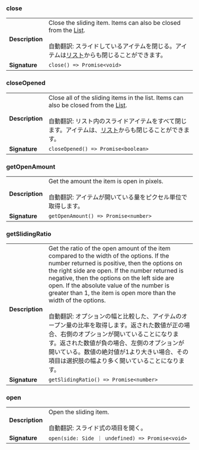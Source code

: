 

### close

| | |
| --- | --- |
| **Description** | Close the sliding item. Items can also be closed from the [List](./list).<br /><br />自動翻訳: スライドしているアイテムを閉じる。アイテムは[リスト](./list)からも閉じることができます。 |
| **Signature** | `close() => Promise<void>` |


### closeOpened

| | |
| --- | --- |
| **Description** | Close all of the sliding items in the list. Items can also be closed from the [List](./list).<br /><br />自動翻訳: リスト内のスライドアイテムをすべて閉じます。アイテムは、[リスト](./list)からも閉じることができます。 |
| **Signature** | `closeOpened() => Promise<boolean>` |


### getOpenAmount

| | |
| --- | --- |
| **Description** | Get the amount the item is open in pixels.<br /><br />自動翻訳: アイテムが開いている量をピクセル単位で取得します。 |
| **Signature** | `getOpenAmount() => Promise<number>` |


### getSlidingRatio

| | |
| --- | --- |
| **Description** | Get the ratio of the open amount of the item compared to the width of the options. If the number returned is positive, then the options on the right side are open. If the number returned is negative, then the options on the left side are open. If the absolute value of the number is greater than 1, the item is open more than the width of the options.<br /><br />自動翻訳: オプションの幅と比較した、アイテムのオープン量の比率を取得します。返された数値が正の場合、右側のオプションが開いていることになります。返された数値が負の場合、左側のオプションが開いている。数値の絶対値が1より大きい場合、その項目は選択肢の幅より多く開いていることになります。 |
| **Signature** | `getSlidingRatio() => Promise<number>` |


### open

| | |
| --- | --- |
| **Description** | Open the sliding item.<br /><br />自動翻訳: スライド式の項目を開く。 |
| **Signature** | `open(side: Side ｜ undefined) => Promise<void>` |


